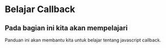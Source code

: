 # Belajar Callback

## Pada bagian ini kita akan mempelajari

Panduan ini akan membantu kita untuk belajar tentang javascript callback.

